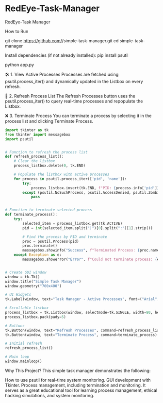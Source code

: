 # RedEye-Task-Manager
RedEye-Task Manager


How to Run

git clone https://github.com/<username>/simple-task-manager.git
cd simple-task-manager

Install dependencies (if not already installed):
pip install psutil


python app.py

🛠️ 1. View Active Processes
Processes are fetched using psutil.process_iter() and dynamically updated in the Listbox on every refresh.

🔄 2. Refresh Process List
The Refresh Processes button uses the psutil.process_iter() to query real-time processes and repopulate the Listbox.

❌ 3. Terminate Process
You can terminate a process by selecting it in the process list and clicking Terminate Process.


```python
import tkinter as tk
from tkinter import messagebox
import psutil


# Function to refresh the process list
def refresh_process_list():
    # Clear the listbox
    process_listbox.delete(0, tk.END)

    # Populate the listbox with active processes
    for process in psutil.process_iter(['pid', 'name']):
        try:
            process_listbox.insert(tk.END, f"PID: {process.info['pid']} | Name: {process.info['name']}")
        except (psutil.NoSuchProcess, psutil.AccessDenied, psutil.ZombieProcess):
            pass


# Function to terminate selected process
def terminate_process():
    try:
        selected_item = process_listbox.get(tk.ACTIVE)
        pid = int(selected_item.split("|")[0].split(":")[1].strip())

        # Find the process by PID and terminate
        proc = psutil.Process(pid)
        proc.terminate()
        messagebox.showinfo("Success", f"Terminated Process: {proc.name()} (PID: {pid})")
    except Exception as e:
        messagebox.showerror("Error", f"Could not terminate process: {e}")


# Create GUI window
window = tk.Tk()
window.title("Simple Task Manager")
window.geometry("700x400")

# UI Widgets
tk.Label(window, text="Task Manager - Active Processes", font=("Arial", 14)).pack(pady=10)

# Scrollable listbox
process_listbox = tk.Listbox(window, selectmode=tk.SINGLE, width=80, height=15)
process_listbox.pack(pady=5)

# Buttons
tk.Button(window, text="Refresh Processes", command=refresh_process_list).pack(pady=5)
tk.Button(window, text="Terminate Process", command=terminate_process).pack(pady=5)

# Initial refresh
refresh_process_list()

# Main loop
window.mainloop()
```

 Why This Project?
This simple task manager demonstrates the following:

How to use psutil for real-time system monitoring.
GUI development with Tkinter.
Process management, including termination and monitoring.
It serves as a great educational tool for learning process management, ethical hacking simulations, and system monitoring.
